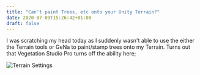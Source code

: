 ```yaml
---
title: "Can't paint Trees, etc onto your Unity Terrain?"
date: 2020-07-09T15:26:42+01:00
draft: false
---
```


I was scratching my head today as I suddenly wasn't able to use the either the Terrain tools or GeNa to paint/stamp trees onto my Terrain. 
Turns out that Vegetation Studio Pro turns off the ability here;

<img src="https://pauliom.files.wordpress.com/2020/02/capture.png" alt="Terrain Settings" />



